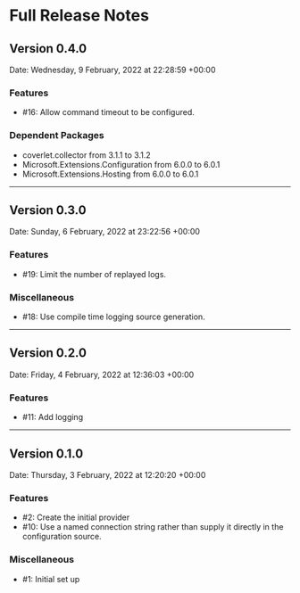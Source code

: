 # Full Release Notes

## Version 0.4.0

Date: Wednesday, 9 February, 2022 at 22:28:59 +00:00

### Features

- #16: Allow command timeout to be configured.

### Dependent Packages

- coverlet.collector from 3.1.1 to 3.1.2
- Microsoft.Extensions.Configuration from 6.0.0 to 6.0.1
- Microsoft.Extensions.Hosting from 6.0.0 to 6.0.1

---


## Version 0.3.0

Date: Sunday, 6 February, 2022 at 23:22:56 +00:00

### Features

- #19: Limit the number of replayed logs.

### Miscellaneous

- #18: Use compile time logging source generation.

---


## Version 0.2.0

Date: Friday, 4 February, 2022 at 12:36:03 +00:00

### Features

- #11: Add logging

---


## Version 0.1.0

Date: Thursday, 3 February, 2022 at 12:20:20 +00:00

### Features

- #2: Create the initial provider
- #10: Use a named connection string rather than supply it directly in the configuration source.

### Miscellaneous

- #1: Initial set up



